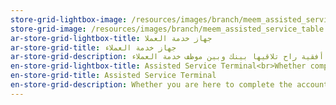 ```yaml
---
store-grid-lightbox-image: /resources/images/branch/meem_assisted_service_table.jpg
store-grid-image: /resources/images/branch/meem_assisted_service_table.jpg
ar-store-grid-lightbox-title: جهاز خدمة العملا
ar-store-grid-title: جهاز خدمة العملاء
ar-store-grid-description: سواءً كانت زيارتك لنا لأجل إكمال إجراءات فتح الحساب أو لأي خدمة ثانية، راح تتلقى خدمتك في غرفة تحمي خصوصيتك بشفافية تامة بإستخدام شاشة أفقية راح تلاقيها بينك وبين موظف خدمة العملاء.
en-store-grid-lightbox-title: Assisted Service Terminal<br>Whether completing the process of opening a new account or applying for new products, our store agents will assist customers in having their documents and ID verified then sign the terms and conditions prior to receiving their Debit Card or other products.
en-store-grid-title: Assisted Service Terminal
en-store-grid-description: Whether you are here to complete the account opening procedure or applying for a product, you will be escorted by an agent into a private and transparent room to get the proper service you need.
---
```

